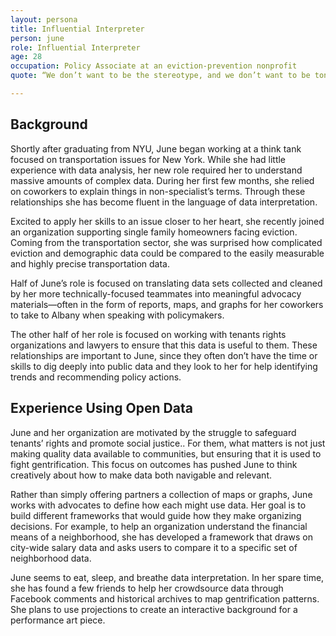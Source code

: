 ```yaml
---
layout: persona
title: Influential Interpreter
person: june
role: Influential Interpreter
age: 28
occupation: Policy Associate at an eviction-prevention nonprofit
quote: “We don’t want to be the stereotype, and we don’t want to be tone deaf to the communities who have been working on these issues for years. For us, it’s not about how quickly we can get the data out there, but rather it’s about the impact.”

---
```


## Background

Shortly after graduating from NYU, June began working at a think tank focused on transportation issues for New York. While she had little experience with data analysis, her new role required her to understand massive amounts of complex data. During her first few months, she relied on coworkers to explain things in non-specialist’s terms. Through these relationships she has become fluent in the language of data interpretation.

Excited to apply her skills to an issue closer to her heart, she recently joined an organization supporting single family homeowners facing eviction. Coming from the transportation sector, she was surprised how complicated eviction and demographic data could be compared to the easily measurable and highly precise transportation data.

Half of June’s role is focused on translating data sets collected and cleaned by her more technically-focused teammates into meaningful advocacy materials—often in the form of reports, maps, and graphs for her coworkers to take to Albany when speaking with policymakers.

The other half of her role is focused on working with tenants rights organizations and lawyers to ensure that this data is useful to them. These relationships are important to June, since they often don’t have the time or skills to dig deeply into public data and they look to her for help identifying trends and recommending policy actions.

## Experience Using Open Data

June and her organization are motivated by the struggle to safeguard tenants’ rights and promote social justice.. For them, what matters is not just making quality data available to communities, but ensuring that it is used to fight gentrification. This focus on outcomes has pushed June to think creatively about how to make data both navigable and relevant.

Rather than simply offering partners a collection of maps or graphs, June works with advocates to define how each might use data. Her goal is to build different frameworks that would guide how they make organizing decisions. For example, to help an organization understand the financial means of a neighborhood, she has developed a framework that draws on city-wide salary data and asks users to compare it to a specific set of neighborhood data.

June seems to eat, sleep, and breathe data interpretation. In her spare time, she has found a few friends to help her crowdsource data through Facebook comments and historical archives to map gentrification patterns. She plans to use projections to create an interactive background for a performance art piece. 
